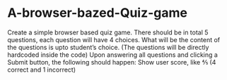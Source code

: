# A-browser-bazed-Quiz-game
Create a simple browser based quiz game. There should be in total 5 questions, each question will have 4 choices. What will be the content of the questions is upto student’s choice. (The questions will be directly hardcoded inside the code)
Upon answering all questions and clicking a Submit button, the following should happen:
Show user score, like ⅘ (4 correct and 1 incorrect)
